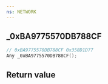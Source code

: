 ```yaml
---
ns: NETWORK
---
```

## _0xBA9775570DB788CF

```c
// 0xBA9775570DB788CF 0x358D1D77
Any _0xBA9775570DB788CF();
```


## Return value
